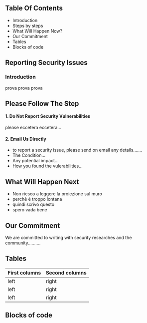 ## Table Of Contents




* Introduction
* Steps by steps
* What Will Happen Now?
* Our Commitment
* Tables
* Blocks of code


## Reporting Security Issues

### Introduction


prova prova prova


## Please Follow The Step

#### 1. Do Not Report Security Vulnerabilities

please eccetera eccetera...
  



#### 2. Email Us Directly

 * to report a security issue, please send on email any details.......
 * The Condition...
 * Any potential impact...
 * How you found the vulerabilities...


## What Will Happen Next

* Non riesco a leggere la proiezione sul muro
* perchè è troppo lontana
* quindi scrivo questo
* spero vada bene


## Our Commitment

We are committed to writing with security researches and the community..........


## Tables


| First columns  | Second columns |
| ------------- | ------------- |
| left  | right  |
| left  | right  |
| left  | right  |


## Blocks of code
